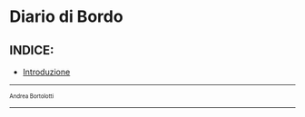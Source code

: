 # Diario di Bordo
## INDICE:
* [Introduzione](Introduzione.md)



---

<sub><sup> 
Andrea Bortolotti
</sup></sub>

---
